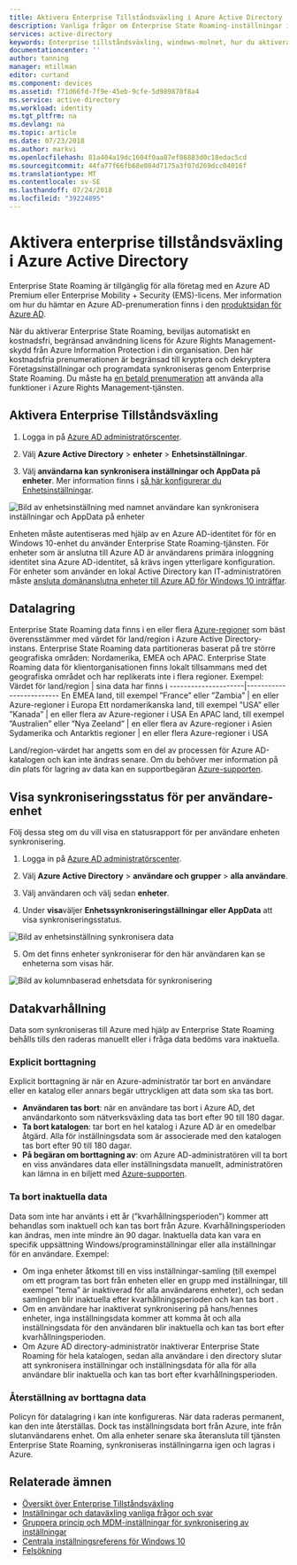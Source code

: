 ```yaml
---
title: Aktivera Enterprise Tillståndsväxling i Azure Active Directory | Microsoft Docs
description: Vanliga frågor om Enterprise State Roaming-inställningar i Windows-enheter. Enterprise State Roaming ger användarna en enhetlig upplevelse på sina Windows-enheter och minskar den tid som behövs för att konfigurera en ny enhet.
services: active-directory
keywords: Enterprise tillståndsväxling, windows-molnet, hur du aktiverar enterprise tillståndsväxling
documentationcenter: ''
author: tanning
manager: mtillman
editor: curtand
ms.component: devices
ms.assetid: f71d66fd-7f9e-45eb-9cfe-5d989870f8a4
ms.service: active-directory
ms.workload: identity
ms.tgt_pltfrm: na
ms.devlang: na
ms.topic: article
ms.date: 07/23/2018
ms.author: markvi
ms.openlocfilehash: 81a404a19dc1604f0aa87ef86883d0c18edac5cd
ms.sourcegitcommit: 44fa77f66fb68e084d7175a3f07d269dcc04016f
ms.translationtype: MT
ms.contentlocale: sv-SE
ms.lasthandoff: 07/24/2018
ms.locfileid: "39224895"
---
```

# <a name="enable-enterprise-state-roaming-in-azure-active-directory"></a>Aktivera enterprise tillståndsväxling i Azure Active Directory
Enterprise State Roaming är tillgänglig för alla företag med en Azure AD Premium eller Enterprise Mobility + Security (EMS)-licens. Mer information om hur du hämtar en Azure AD-prenumeration finns i den [produktsidan för Azure AD](https://azure.microsoft.com/services/active-directory).

När du aktiverar Enterprise State Roaming, beviljas automatiskt en kostnadsfri, begränsad användning licens för Azure Rights Management-skydd från Azure Information Protection i din organisation. Den här kostnadsfria prenumerationen är begränsad till kryptera och dekryptera Företagsinställningar och programdata synkroniseras genom Enterprise State Roaming. Du måste ha [en betald prenumeration](https://azure.microsoft.com/pricing/details/information-protection/) att använda alla funktioner i Azure Rights Management-tjänsten.

## <a name="to-enable-enterprise-state-roaming"></a>Aktivera Enterprise Tillståndsväxling

1. Logga in på [Azure AD administratörscenter](https://aad.portal.azure.com/).

2. Välj **Azure Active Directory** &gt; **enheter** &gt; **Enhetsinställningar**.

3. Välj **användarna kan synkronisera inställningar och AppData på enheter**. Mer information finns i [så här konfigurerar du Enhetsinställningar](https://docs.microsoft.com/azure/active-directory/device-management-azure-portal).
  
  ![Bild av enhetsinställning med namnet användare kan synkronisera inställningar och AppData på enheter](./media/active-directory-windows-enterprise-state-roaming-enable/device-settings.png)
  
Enheten måste autentiseras med hjälp av en Azure AD-identitet för för en Windows 10-enhet du använder Enterprise State Roaming-tjänsten. För enheter som är anslutna till Azure AD är användarens primära inloggning identitet sina Azure AD-identitet, så krävs ingen ytterligare konfiguration. För enheter som använder en lokal Active Directory kan IT-administratören måste [ansluta domänanslutna enheter till Azure AD för Windows 10 inträffar](active-directory-azureadjoin-devices-group-policy.md).

## <a name="data-storage"></a>Datalagring
Enterprise State Roaming data finns i en eller flera [Azure-regioner](https://azure.microsoft.com/regions/) som bäst överensstämmer med värdet för land/region i Azure Active Directory-instans. Enterprise State Roaming data partitioneras baserat på tre större geografiska områden: Nordamerika, EMEA och APAC. Enterprise State Roaming data för klientorganisationen finns lokalt tillsammans med det geografiska området och har replikerats inte i flera regioner.  Exempel:
Värdet för land/region | sina data har finns i
---------------------|-------------------------
En EMEA land, till exempel ”France” eller ”Zambia” | en eller Azure-regioner i Europa 
Ett nordamerikanska land, till exempel ”USA” eller ”Kanada” | en eller flera av Azure-regioner i USA
En APAC land, till exempel ”Australien” eller ”Nya Zeeland” | en eller flera av Azure-regioner i Asien
Sydamerika och Antarktis regioner | en eller flera Azure-regioner i USA

Land/region-värdet har angetts som en del av processen för Azure AD-katalogen och kan inte ändras senare. Om du behöver mer information på din plats för lagring av data kan en supportbegäran [Azure-supporten](https://azure.microsoft.com/support/options/).

## <a name="view-per-user-device-sync-status"></a>Visa synkroniseringsstatus för per användare-enhet
Följ dessa steg om du vill visa en statusrapport för per användare enheten synkronisering.

1. Logga in på [Azure AD administratörscenter](https://aad.portal.azure.com/).

2. Välj **Azure Active Directory** &gt; **användare och grupper** &gt; **alla användare**.

3. Välj användaren och välj sedan **enheter**.

4. Under **visa**väljer **Enhetssynkroniseringställningar eller AppData** att visa synkroniseringsstatus.
  
  ![Bild av enhetsinställning synkronisera data](./media/active-directory-windows-enterprise-state-roaming-enable/sync-status.png)
  
5. Om det finns enheter synkroniserar för den här användaren kan se enheterna som visas här.
  
  ![Bild av kolumnbaserad enhetsdata för synkronisering](./media/active-directory-windows-enterprise-state-roaming-enable/device-status-row.png)

## <a name="data-retention"></a>Datakvarhållning
Data som synkroniseras till Azure med hjälp av Enterprise State Roaming behålls tills den raderas manuellt eller i fråga data bedöms vara inaktuella. 

### <a name="explicit-deletion"></a>Explicit borttagning
Explicit borttagning är när en Azure-administratör tar bort en användare eller en katalog eller annars begär uttryckligen att data som ska tas bort.

* **Användaren tas bort**: när en användare tas bort i Azure AD, det användarkonto som nätverksväxling data tas bort efter 90 till 180 dagar. 
* **Ta bort katalogen**: tar bort en hel katalog i Azure AD är en omedelbar åtgärd. Alla för inställningsdata som är associerade med den katalogen tas bort efter 90 till 180 dagar. 
* **På begäran om borttagning av**: om Azure AD-administratören vill ta bort en viss användares data eller inställningsdata manuellt, administratören kan lämna in en biljett med [Azure-supporten](https://azure.microsoft.com/support/). 

### <a name="stale-data-deletion"></a>Ta bort inaktuella data
Data som inte har använts i ett år (”kvarhållningsperioden”) kommer att behandlas som inaktuell och kan tas bort från Azure. Kvarhållningsperioden kan ändras, men inte mindre än 90 dagar. Inaktuella data kan vara en specifik uppsättning Windows/programinställningar eller alla inställningar för en användare. Exempel:

* Om inga enheter åtkomst till en viss inställningar-samling (till exempel om ett program tas bort från enheten eller en grupp med inställningar, till exempel ”tema” är inaktiverad för alla användarens enheter), och sedan samlingen blir inaktuella efter kvarhållningsperioden och kan tas bort . 
* Om en användare har inaktiverat synkronisering på hans/hennes enheter, inga inställningsdata kommer att komma åt och alla inställningsdata för den användaren blir inaktuella och kan tas bort efter kvarhållningsperioden. 
* Om Azure AD directory-administratör inaktiverar Enterprise State Roaming för hela katalogen, sedan alla användare i den directory slutar att synkronisera inställningar och inställningsdata för alla för alla användare blir inaktuella och kan tas bort efter kvarhållningsperioden. 

### <a name="deleted-data-recovery"></a>Återställning av borttagna data
Policyn för datalagring i kan inte konfigureras. När data raderas permanent, kan den inte återställas. Dock tas inställningsdata bort från Azure, inte från slutanvändarens enhet. Om alla enheter senare ska återansluta till tjänsten Enterprise State Roaming, synkroniseras inställningarna igen och lagras i Azure.

## <a name="related-topics"></a>Relaterade ämnen
* [Översikt över Enterprise Tillståndsväxling](active-directory-windows-enterprise-state-roaming-overview.md)
* [Inställningar och dataväxling vanliga frågor och svar](active-directory-windows-enterprise-state-roaming-faqs.md)
* [Gruppera princip och MDM-inställningar för synkronisering av inställningar](active-directory-windows-enterprise-state-roaming-group-policy-settings.md)
* [Centrala inställningsreferens för Windows 10](active-directory-windows-enterprise-state-roaming-windows-settings-reference.md)
* [Felsökning](active-directory-windows-enterprise-state-roaming-troubleshooting.md)
